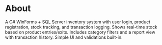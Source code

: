 <h1>About</h1>
A C# WinForms + SQL Server inventory system with user login, product registration, stock tracking, and transaction logging. Shows real-time stock based on product entries/exits. Includes category filters and a report view with transaction history. Simple UI and validations built-in.
